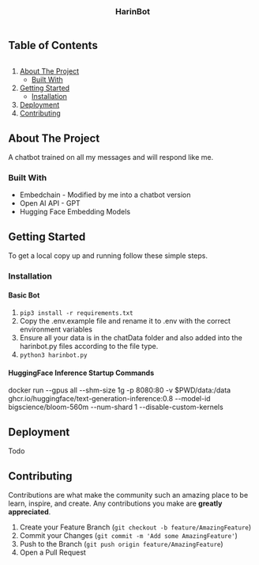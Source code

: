 <!-- PROJECT LOGO -->
<br />
<p align="center">
  <a href="https://github.com/harin329/harinBot">
  </a>
  <h3 align="center">HarinBot</h3>
  <p align="center">
  </p>
</p>


<!-- TABLE OF CONTENTS -->
  <h2 style="display: inline-block">Table of Contents</h2>
  <ol>
    <li>
      <a href="#about-the-project">About The Project</a>
      <ul>
        <li><a href="#built-with">Built With</a></li>
      </ul>
    </li>
    <li>
      <a href="#getting-started">Getting Started</a>
      <ul>
        <li><a href="#installation">Installation</a></li>
      </ul>
    </li>
    <li><a href="#deployment">Deployment</a></li>
    <li><a href="#contributing">Contributing</a></li>
  </ol>



<!-- ABOUT THE PROJECT -->
## About The Project

A chatbot trained on all my messages and will respond like me.


### Built With

* Embedchain - Modified by me into a chatbot version
* Open AI API - GPT
* Hugging Face Embedding Models


<!-- GETTING STARTED -->
## Getting Started

To get a local copy up and running follow these simple steps.

### Installation
#### Basic Bot

1. `pip3 install -r requirements.txt`
2. Copy the .env.example file and rename it to .env with the correct environment variables
3. Ensure all your data is in the chatData folder and also added into the harinbot.py files according to the file type.
4. `python3 harinbot.py`

#### HuggingFace Inference Startup Commands

docker run --gpus all --shm-size 1g -p 8080:80 -v $PWD/data:/data ghcr.io/huggingface/text-generation-inference:0.8 --model-id bigscience/bloom-560m --num-shard 1 --disable-custom-kernels

<!-- DEPLOYMENT -->
## Deployment

Todo

<!-- CONTRIBUTING -->
## Contributing

Contributions are what make the community such an amazing place to be learn, inspire, and create. Any contributions you make are **greatly appreciated**.

1. Create your Feature Branch (`git checkout -b feature/AmazingFeature`)
2. Commit your Changes (`git commit -m 'Add some AmazingFeature'`)
3. Push to the Branch (`git push origin feature/AmazingFeature`)
4. Open a Pull Request
